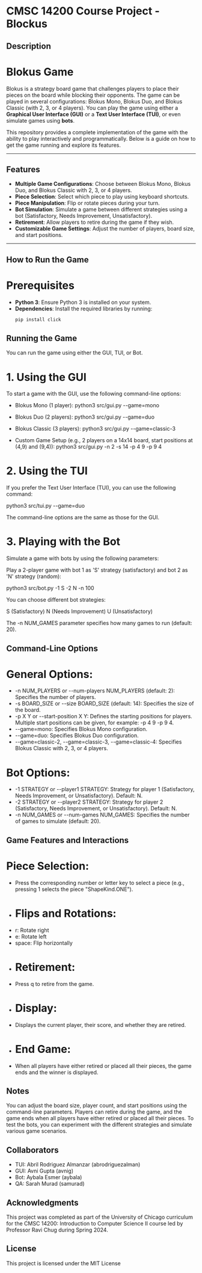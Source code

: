 # CMSC 14200 Course Project - Blockus

## Description
# Blokus Game

Blokus is a strategy board game that challenges players to place their pieces on the board while blocking their opponents. The game can be played in several configurations: Blokus Mono, Blokus Duo, and Blokus Classic (with 2, 3, or 4 players). You can play the game using either a **Graphical User Interface (GUI)** or a **Text User Interface (TUI)**, or even simulate games using **bots**.

This repository provides a complete implementation of the game with the ability to play interactively and programmatically. Below is a guide on how to get the game running and explore its features.

---

## Features

- **Multiple Game Configurations**: Choose between Blokus Mono, Blokus Duo, and Blokus Classic with 2, 3, or 4 players.
- **Piece Selection**: Select which piece to play using keyboard shortcuts.
- **Piece Manipulation**: Flip or rotate pieces during your turn.
- **Bot Simulation**: Simulate a game between different strategies using a bot (Satisfactory, Needs Improvement, Unsatisfactory).
- **Retirement**: Allow players to retire during the game if they wish.
- **Customizable Game Settings**: Adjust the number of players, board size, and start positions.

---

## How to Run the Game

# Prerequisites

- **Python 3**: Ensure Python 3 is installed on your system.
- **Dependencies**: Install the required libraries by running:
  ```bash
  pip install click
  
## Running the Game
You can run the game using either the GUI, TUI, or Bot.

# 1. Using the GUI

To start a game with the GUI, use the following command-line options:

- Blokus Mono (1 player): python3 src/gui.py --game=mono

- Blokus Duo (2 players): python3 src/gui.py --game=duo

- Blokus Classic (3 players): python3 src/gui.py --game=classic-3

- Custom Game Setup (e.g., 2 players on a 14x14 board, start positions at (4,9) and (9,4)):
python3 src/gui.py -n 2 -s 14 -p 4 9 -p 9 4

# 2. Using the TUI

If you prefer the Text User Interface (TUI), you can use the following command:

python3 src/tui.py --game=duo

The command-line options are the same as those for the GUI.

# 3. Playing with the Bot

Simulate a game with bots by using the following parameters:

Play a 2-player game with bot 1 as 'S' strategy (satisfactory) and bot 2 as 'N' strategy (random):

python3 src/bot.py -1 S -2 N -n 100

You can choose different bot strategies:

S (Satisfactory)
N (Needs Improvement)
U (Unsatisfactory)

The -n NUM_GAMES parameter specifies how many games to run (default: 20).

## Command-Line Options
# General Options:

* -n NUM_PLAYERS or --num-players NUM_PLAYERS (default: 2): Specifies the number of players.
* -s BOARD_SIZE or --size BOARD_SIZE (default: 14): Specifies the size of the board.
* -p X Y or --start-position X Y: Defines the starting positions for players. Multiple start positions can be given, for example: -p 4 9 -p 9 4.
* --game=mono: Specifies Blokus Mono configuration.
* --game=duo: Specifies Blokus Duo configuration.
* --game=classic-2, --game=classic-3, --game=classic-4: Specifies Blokus Classic with 2, 3, or 4 players.
  
# Bot Options:

* -1 STRATEGY or --player1 STRATEGY: Strategy for player 1 (Satisfactory, Needs Improvement, or Unsatisfactory). Default: N.
* -2 STRATEGY or --player2 STRATEGY: Strategy for player 2 (Satisfactory, Needs Improvement, or Unsatisfactory). Default: N.
* -n NUM_GAMES or --num-games NUM_GAMES: Specifies the number of games to simulate (default: 20).

## Game Features and Interactions

# Piece Selection:
* Press the corresponding number or letter key to select a piece (e.g., pressing 1 selects the piece "ShapeKind.ONE").

* # Flips and Rotations:
- r: Rotate right
- e: Rotate left
- space: Flip horizontally

* # Retirement:
- Press q to retire from the game.

* # Display:
- Displays the current player, their score, and whether they are retired.

* # End Game:
- When all players have either retired or placed all their pieces, the game ends and the winner is displayed.

## Notes

You can adjust the board size, player count, and start positions using the command-line parameters.
Players can retire during the game, and the game ends when all players have either retired or placed all their pieces.
To test the bots, you can experiment with the different strategies and simulate various game scenarios.

## Collaborators
- TUI: Abril Rodriguez Almanzar (abrodriguezalman)
- GUI: Avni Gupta (avnig)
- Bot: Aybala Esmer (aybala)
- QA: Sarah Murad (samurad)

## Acknowledgments

This project was completed as part of the University of Chicago curriculum for the CMSC 14200: Introduction to Computer Science II course led by Professor Ravi Chug during Spring 2024.

## License

This project is licensed under the MIT License

